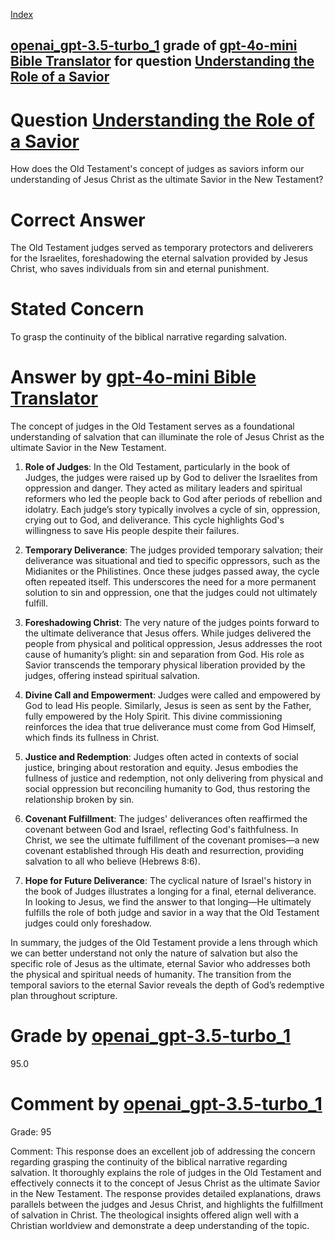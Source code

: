 
[Index](../../../../index.md)
## [openai_gpt-3.5-turbo_1](../../../grading_models/openai_gpt-3.5-turbo_1.md) grade of [gpt-4o-mini Bible Translator](../../../answering_models/gpt-4o-mini_Bible_Translator.md) for question [Understanding the Role of a Savior](../../../questions/Understanding_the_Role_of_a_Savior.md)

# Question [Understanding the Role of a Savior](../../../questions/Understanding_the_Role_of_a_Savior.md)
How does the Old Testament's concept of judges as saviors inform our understanding of Jesus Christ as the ultimate Savior in the New Testament?

# Correct Answer
The Old Testament judges served as temporary protectors and deliverers for the Israelites, foreshadowing the eternal salvation provided by Jesus Christ, who saves individuals from sin and eternal punishment.

# Stated Concern
To grasp the continuity of the biblical narrative regarding salvation.

# Answer by [gpt-4o-mini Bible Translator](../../../answering_models/gpt-4o-mini_Bible_Translator.md)
The concept of judges in the Old Testament serves as a foundational understanding of salvation that can illuminate the role of Jesus Christ as the ultimate Savior in the New Testament.

1. **Role of Judges**: In the Old Testament, particularly in the book of Judges, the judges were raised up by God to deliver the Israelites from oppression and danger. They acted as military leaders and spiritual reformers who led the people back to God after periods of rebellion and idolatry. Each judge’s story typically involves a cycle of sin, oppression, crying out to God, and deliverance. This cycle highlights God's willingness to save His people despite their failures.

2. **Temporary Deliverance**: The judges provided temporary salvation; their deliverance was situational and tied to specific oppressors, such as the Midianites or the Philistines. Once these judges passed away, the cycle often repeated itself. This underscores the need for a more permanent solution to sin and oppression, one that the judges could not ultimately fulfill.

3. **Foreshadowing Christ**: The very nature of the judges points forward to the ultimate deliverance that Jesus offers. While judges delivered the people from physical and political oppression, Jesus addresses the root cause of humanity’s plight: sin and separation from God. His role as Savior transcends the temporary physical liberation provided by the judges, offering instead spiritual salvation.

4. **Divine Call and Empowerment**: Judges were called and empowered by God to lead His people. Similarly, Jesus is seen as sent by the Father, fully empowered by the Holy Spirit. This divine commissioning reinforces the idea that true deliverance must come from God Himself, which finds its fullness in Christ.

5. **Justice and Redemption**: Judges often acted in contexts of social justice, bringing about restoration and equity. Jesus embodies the fullness of justice and redemption, not only delivering from physical and social oppression but reconciling humanity to God, thus restoring the relationship broken by sin. 

6. **Covenant Fulfillment**: The judges' deliverances often reaffirmed the covenant between God and Israel, reflecting God's faithfulness. In Christ, we see the ultimate fulfillment of the covenant promises—a new covenant established through His death and resurrection, providing salvation to all who believe (Hebrews 8:6).

7. **Hope for Future Deliverance**: The cyclical nature of Israel's history in the book of Judges illustrates a longing for a final, eternal deliverance. In looking to Jesus, we find the answer to that longing—He ultimately fulfills the role of both judge and savior in a way that the Old Testament judges could only foreshadow.

In summary, the judges of the Old Testament provide a lens through which we can better understand not only the nature of salvation but also the specific role of Jesus as the ultimate, eternal Savior who addresses both the physical and spiritual needs of humanity. The transition from the temporal saviors to the eternal Savior reveals the depth of God’s redemptive plan throughout scripture.

# Grade by [openai_gpt-3.5-turbo_1](../../../grading_models/openai_gpt-3.5-turbo_1.md)
95.0

# Comment by [openai_gpt-3.5-turbo_1](../../../grading_models/openai_gpt-3.5-turbo_1.md)
Grade: 95

Comment: This response does an excellent job of addressing the concern regarding grasping the continuity of the biblical narrative regarding salvation. It thoroughly explains the role of judges in the Old Testament and effectively connects it to the concept of Jesus Christ as the ultimate Savior in the New Testament. The response provides detailed explanations, draws parallels between the judges and Jesus Christ, and highlights the fulfillment of salvation in Christ. The theological insights offered align well with a Christian worldview and demonstrate a deep understanding of the topic.
